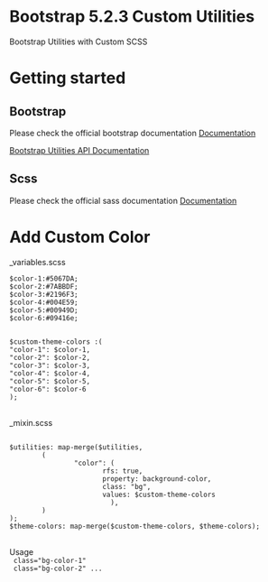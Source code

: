 # Bootstrap 5.2.3 Custom Utilities
Bootstrap Utilities with Custom SCSS

# Getting started
<h2>Bootstrap</h2>
<p>Please check the official bootstrap documentation <a href="https://getbootstrap.com" target="_blank">Documentation</a></p>
<a href="https://getbootstrap.com/docs/5.2/utilities/api/#using-the-api" target="_blank">Bootstrap Utilities API Documentation</a>
<br>
<h2>Scss</h2>
<p>Please check the official sass documentation <a href="https://sass-lang.com" target="_blank">Documentation</a></p>

# Add Custom Color
_variables.scss
<pre class="notranslate">
<code>$color-1:#5067DA;
$color-2:#7ABBDF;
$color-3:#2196F3;
$color-4:#004E59;
$color-5:#00949D;
$color-6:#09416e;
<br>
$custom-theme-colors :(
"color-1": $color-1,
"color-2": $color-2,
"color-3": $color-3,
"color-4": $color-4,
"color-5": $color-5,
"color-6": $color-6
);
</code>
</pre>
_mixin.scss
<pre>
<code>
$utilities: map-merge($utilities,
        (
                "color": (
                       rfs: true,
                       property: background-color,
                       class: "bg",
                       values: $custom-theme-colors 
                         ),
        )
);
$theme-colors: map-merge($custom-theme-colors, $theme-colors);
</code>
</pre>
Usage
<code>
<br>
class="bg-color-1"
<br>
class="bg-color-2" ...
</code>
